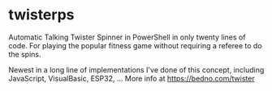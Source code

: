 # twisterps
Automatic Talking Twister Spinner in PowerShell in only twenty lines of code.
For playing the popular fitness game without requiring a referee to do the spins.

Newest in a long line of implementations I've done of this concept, including JavaScript, VisualBasic, ESP32, ...
More info at https://bedno.com/twister
